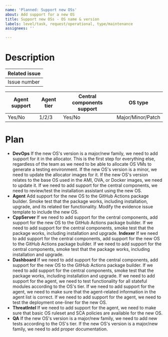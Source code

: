 ```yaml
---
name: 'Planned: Support new OSs'
about: Add support for a new OS
title: Support new OSs - OS name & version
labels: level/task, request/operational, type/maintenance
assignees: ''

---
```


# Description
| Related issue |
|---|
| Issue number |

| Agent support | Agent tier | Central components support | OS type |
|-|-|-|-|
| Yes/No | 1/2/3 | Yes/No | Major/Minor/Patch |

# Plan

- **DevOps**
If the new OS's version is a major/new family, we need to add support for it in the allocator. This is the first step for everything else, regardless of the team as we need to be able to allocate OS VMs to generate a testing environment.
If the new OS's version is a minor, we need to update the allocator images for it.
If the new OS's version relates to the base OS used in the AMI, OVA, or Docker images, we need to update it.
If we need to add support for the central components, we need to review/test the installation assistant using the new OS.
- **Agent**
Add support for the new OS to the GitHub Actions package builder.
Smoke test that the package works, including installation, upgrade, and its related tier functionality.
Modify the evidence issue template to include the new OS.
- **CppServer** 
If we need to add support for the central components, add support for the new OS to the GitHub Actions package builder.
If we need to add support for the central components, smoke test that the package works, including installation and upgrade.
**Indexer**
If we need to add support for the central components, add support for the new OS to the GitHub Actions package builder.
If we need to add support for the central components, smoke test that the package works, including installation and upgrade.
- **Dashboard**
If we need to add support for the central components, add support for the new OS to the GitHub Actions package builder.
If we need to add support for the central components, smoke test that the package works, including installation and upgrade.
If we need to add support for the agent, we need to test functionality for all stateful modules according to the OS's tier.
If we need to add support for the agent, we need to make sure that the agent-related information in the agent list is correct.
If we need to add support for the agent, we need to test the deployment one-liner for the new OS.
- **ThreatIntel**
If we need to add support for the agent, we need to make sure that basic OS ruleset and SCA policies are available for the new OS.
- **QA**
If the new OS's version is a major/new family, we need to add new tests according to the OS's tier.
If the new OS's version is a major/new family,  we need to add proper documentation.
